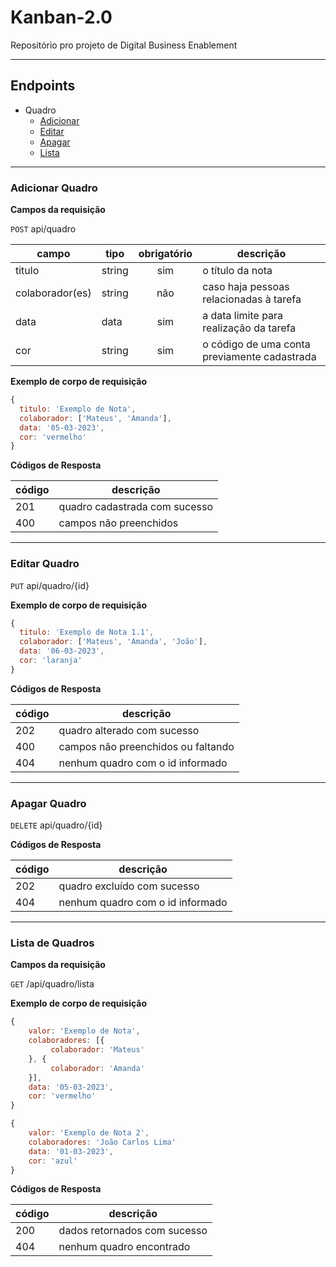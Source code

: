 # Kanban-2.0
Repositório pro projeto de Digital Business Enablement

---

## Endpoints

- Quadro
  - [Adicionar](#adicionar-quadro)
  - [Editar](#editar-quadro)
  - [Apagar](#apagar-quadro)
  - [Lista](#lista-de-quadros)

---

### Adicionar Quadro

**Campos da requisição**

`POST` api/quadro

| campo | tipo | obrigatório | descrição
|-------|------|:-------------:|---
|titulo | string | sim | o título da nota
|colaborador(es) | string | não | caso haja pessoas relacionadas à tarefa
|data|data|sim| a data limite para realização da tarefa
|cor |string |sim | o código de uma conta previamente cadastrada

**Exemplo de corpo de requisição**

```js
{
  titulo: 'Exemplo de Nota',
  colaborador: ['Mateus', 'Amanda'],
  data: '05-03-2023',
  cor: 'vermelho'
}
```

**Códigos de Resposta**

| código | descrição
|-|-
| 201 | quadro cadastrada com sucesso
| 400 | campos não preenchidos
---

### Editar Quadro

`PUT` api/quadro/{id}

**Exemplo de corpo de requisição**

```js
{
  titulo: 'Exemplo de Nota 1.1',
  colaborador: ['Mateus', 'Amanda', 'João'],
  data: '06-03-2023',
  cor: 'laranja'
}
```

**Códigos de Resposta**

| código | descrição
|-|-
| 202 | quadro alterado com sucesso
| 400 | campos não preenchidos ou faltando
| 404 | nenhum quadro com o id informado
---

### Apagar Quadro

`DELETE` api/quadro/{id}

**Códigos de Resposta**

| código | descrição
|-|-
| 202 | quadro excluído com sucesso
| 404 | nenhum quadro com o id informado
---

### Lista de Quadros

**Campos da requisição**

`GET` /api/quadro/lista

**Exemplo de corpo de requisição**
```js
{
    valor: 'Exemplo de Nota',
    colaboradores: [{
		 colaborador: 'Mateus'
	}, {
		 colaborador: 'Amanda'
	}],
    data: '05-03-2023',
    cor: 'vermelho'
}
```
```js
{
    valor: 'Exemplo de Nota 2',
    colaboradores: 'João Carlos Lima'
    data: '01-03-2023',
    cor: 'azul'
}
```
**Códigos de Resposta**

| código | descrição
|-|-
| 200 | dados retornados com sucesso
| 404 | nenhum quadro encontrado
